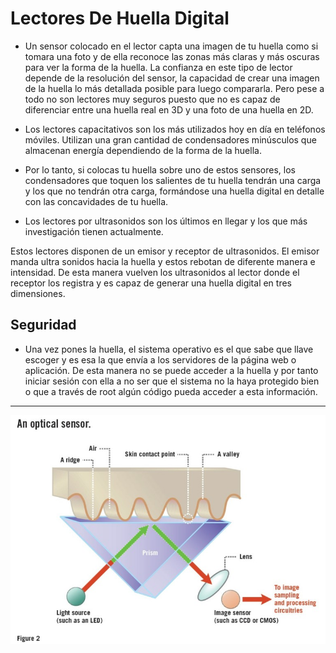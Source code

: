 # Lectores De Huella Digital



* Un sensor colocado en el lector capta una imagen de tu huella como si tomara una foto y de ella reconoce las zonas más claras y más oscuras para ver la forma de la huella. La confianza en este tipo de lector depende de la resolución del sensor, la capacidad de crear una imagen de la huella lo más detallada posible para luego compararla. Pero pese a todo no son lectores muy seguros puesto que no es capaz de diferenciar entre una huella real en 3D y una foto de una huella en 2D.

* Los lectores capacitativos son los más utilizados hoy en día en teléfonos móviles. Utilizan una gran cantidad de condensadores minúsculos que almacenan energía dependiendo de la forma de la huella.
* Por lo tanto, si colocas tu huella sobre uno de estos sensores, los condensadores que toquen los salientes de tu huella tendrán una carga y los que no tendrán otra carga, formándose una huella digital en detalle con las concavidades de tu huella.
* Los lectores por ultrasonidos son los últimos en llegar y los que más investigación tienen actualmente.

Estos lectores disponen de un emisor y receptor de ultrasonidos. El emisor manda ultra sonidos hacia la huella y estos rebotan de diferente manera e intensidad. De esta manera vuelven los ultrasonidos al lector donde el receptor los registra y es capaz de generar una huella digital en tres dimensiones.

## Seguridad

* Una vez pones la huella, el sistema operativo es el que sabe que llave escoger y es esa la que envía a los servidores de la página web o aplicación. De esta manera no se puede acceder a la huella y por tanto iniciar sesión con ella a no ser que el sistema no la haya protegido bien o que a través de root algún código pueda acceder a esta información.



---


![Ejemplo](digit.jpg)
